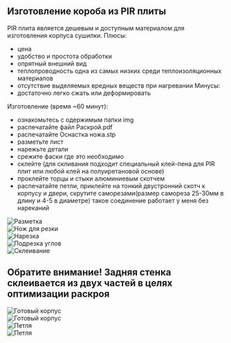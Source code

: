 ## Изготовление короба из PIR плиты

PIR плита является дешевым и доступным материалом для изготовления корпуса сушилки. 
Плюсы:
- цена
- удобство и простота обработки
- опрятный внешний вид
- теплопроводность одна из самых низких среди теплоизоляционных материалов
- отсутствие выделяемых вредных веществ при нагревании
Минусы:
- достаточно легко сжать или деформировать 

Изготовление (время ~60 минут):
- ознакомьтесь с одержимым папки img
- распечатайте файл Раскрой.pdf
- распечатайте Оснастка ножа.stp 
- разметьте лист
- нарежьте детали
- срежите фаски где это необходимо
- склейте (для скливания подходит специальный клей-пена для PIR плит или любой клей на полуиретановой основе)
- проклейте торцы и стыки алюминиевым скотчем
- распечатайте петли, приклейте на тонкий двустронний скотч к корпусу и двери, скрутите саморезами(размер самореза 25-30мм в длину и 4-5 в диаметре) такое соединение работает у меня без нареканий


![Разметка](https://github.com/pavluchenkor/iDryerProject/blob/main/iDryer%20v2/Hardware/PIR%20Box/img/IMG_8843-web.jpeg)<br>
![Нож для резки](https://github.com/pavluchenkor/iDryerProject/blob/main/iDryer%20v2/Hardware/PIR%20Box/img/IMG_8839-web.jpeg)<br>
![Нарезка](https://github.com/pavluchenkor/iDryerProject/blob/main/iDryer%20v2/Hardware/PIR%20Box/img/IMG_8844-web.jpeg)<br>
![Подрезка углов](https://github.com/pavluchenkor/iDryerProject/blob/main/iDryer%20v2/Hardware/PIR%20Box/img/IMG_8845-web.jpeg)<br>
![Склеивание](https://github.com/pavluchenkor/iDryerProject/blob/main/iDryer%20v2/Hardware/PIR%20Box/img/IMG_8846-web.jpeg)<br>
## Обратите внимание! Задняя стенка склеивается из двух частей в целях оптимизации раскроя
![Готовый корпус](https://github.com/pavluchenkor/iDryerProject/blob/main/iDryer%20v2/Hardware/PIR%20Box/img/IMG_8847-web.jpeg)<br>
![Готовый корпус](https://github.com/pavluchenkor/iDryerProject/blob/main/iDryer%20v2/Hardware/PIR%20Box/img/IMG_8848-web.jpeg)<br>
![Петля](https://github.com/pavluchenkor/iDryerProject/blob/main/iDryer%20v2/Hardware/PIR%20Box/img/IMG_8841-web.jpeg)<br>
![Петля](https://github.com/pavluchenkor/iDryerProject/blob/main/iDryer%20v2/Hardware/PIR%20Box/img/IMG_8840-web.jpeg)<br>
